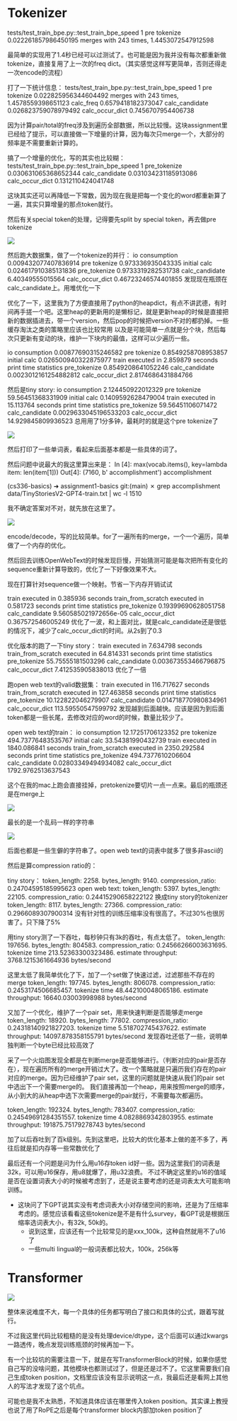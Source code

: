 # Tokenizer

tests/test_train_bpe.py::test_train_bpe_speed 1
pre tokenize 0.022261857986450195
merges with 243 times, 1.4453072547912598

最简单的实现用了1.4秒已经可以过测试了。也可能是因为我并没有每次都重新做tokenize，直接复用了上一次的freq dict。（其实感觉这样写更简单，否则还得走一次encode的流程）

打了一下统计信息：
tests/test_train_bpe.py::test_train_bpe_speed 1
pre tokenize 0.022825956344604492
merges with 243 times, 1.4578559398651123
calc_freq 0.6579418182373047
calc_candidate 0.026823759078979492
calc_occur_dict 0.7456707954406738

因为计算pair/total的freq涉及到遍历全部数据，所以比较慢。这块assignment里已经给了提示，可以直接做一下增量的计算，因为每次只merge一个，大部分的频率是不需要重新计算的。

搞了一个增量的优化，写的其实也比较糊：
tests/test_train_bpe.py::test_train_bpe_speed 1
pre_tokenize 0.030631065368652344
calc_candidate 0.031034231185913086
calc_occur_dict 0.1312110424041748

这块其实还可以再降低一下常数，因为现在我是把每一个变化的word都重新算了一遍，其实只算增量的那点token就行。

然后有关special token的处理，记得要先split by special token，再去做pre tokenize

![](https://picsheep.oss-cn-beijing.aliyuncs.com/pic/20251001123110.png)

然后跑大数据集，做了一个tokenize的并行：
io consumption 0.009432077407836914
pre tokenize 0.973336935043335
initial calc 0.024617910385131836
pre_tokenize 0.9733319282531738
calc_candidate 6.40349555015564
calc_occur_dict 0.46723246574401855
发现现在瓶颈在calc_candidate上。用堆优化一下

优化了一下，这里我为了方便直接用了python的heapdict，有点不讲武德，有时间再手搓一个吧。这里heap的更新用的是懒标记，就是更新heap的时候是直接把新的数据插进去，带一个version，然后pop的时候把version不对的都扔掉。一些缓存淘汰之类的策略里应该也比较常用
以及是可能简单一点就是分个块，然后每次只更新有变动的块，维护一下块内的最值，这样可以少遍历一些。

io consumption 0.00877690315246582
pre tokenize 0.8549258708953857
initial calc 0.026500940322875977
train executed in 2.859879 seconds
print time statistics
pre_tokenize 0.8549208641052246
calc_candidate 0.0023012161254882812
calc_occur_dict 2.8174686431884766

然后是tiny story:
io consumption 2.124450922012329
pre tokenize 59.56451368331909
initial calc 0.1409592628479004
train executed in 15.113764 seconds
print time statistics
pre_tokenize 59.56451106071472
calc_candidate 0.0029633045196533203
calc_occur_dict 14.929845809936523
总用用了1分多钟，最耗时的就是这个pre tokenize了

![](https://picsheep.oss-cn-beijing.aliyuncs.com/pic/20251001170823.png)

然后打印了一些单词表，看起来后面基本都是一些具体的词了。

然后问题中说最大的我这里算出来是：
In [4]: max(vocab.items(), key=lambda item: len(item[1]))
Out[4]: (7160, b' accomplishment')
accomplishment

(cs336-basics) ➜  assignment1-basics git:(main) ✗ grep accomplishment data/TinyStoriesV2-GPT4-train.txt | wc -l
    1510

我不确定答案对不对，就先放在这里了。


![](https://picsheep.oss-cn-beijing.aliyuncs.com/pic/20251001201120.png)

encode/decode，写的比较简单。for了一遍所有的merge，一个一个遍历，简单做了一个内存的优化。

然后回去训练OpenWebText的时候发现巨慢，开始猜测可能是每次把所有变化的sequence重新计算导致的，优化了一下好像效果不大。

现在打算针对sequence做一个映射。节省一下内存开销试试

train executed in 0.385936 seconds
train_from_scratch executed in 0.581723 seconds
print time statistics
pre_tokenize 0.19399690628051758
calc_candidate 9.560585021972656e-05
calc_occur_dict 0.367572546005249
优化了一波，和上面对比，就是calc_candidate还是很低的情况下，减少了calc_occur_dict的时间。从2s到了0.3

优化版本的跑了一下tiny story：
train executed in 7.634798 seconds
train_from_scratch executed in 64.814331 seconds
print time statistics
pre_tokenize 55.75555181503296
calc_candidate 0.003673553466796875
calc_occur_dict 7.412535905838013
优化了一倍

跑open web text的valid数据集：
train executed in 116.717627 seconds
train_from_scratch executed in 127.463858 seconds
print time statistics
pre_tokenize 10.122822046279907
calc_candidate 0.014718770980834961
calc_occur_dict 113.59550547599792
发现越到后面越快。应该是因为到后面token都是一些长尾，去修改对应的word的时候，数量比较少了。

open web text的train：
io consumption 12.17251706123352
pre tokenize 494.73776483535767
initial calc 33.54381990432739
train executed in 1840.086841 seconds
train_from_scratch executed in 2350.292584 seconds
print time statistics
pre_tokenize 494.7377610206604
calc_candidate 0.02803349494934082
calc_occur_dict 1792.9762513637543

这个在我的mac上跑会直接挂掉，pretokenize要切片一点一点来。最后的瓶颈还是在merge上

![](https://picsheep.oss-cn-beijing.aliyuncs.com/pic/20251002123930.png)

最长的是一个乱码一样的字符串

![](https://picsheep.oss-cn-beijing.aliyuncs.com/pic/20251002124027.png)

后面也都是一些生僻的字符串了。open web text的词表中就多了很多非ascii的

然后是算compression ratio的：

tiny story：
token_length: 2258. bytes_length: 9140. compression_ratio: 0.24704595185995623
open web text:
token_length: 5397. bytes_length: 22105. compression_ratio: 0.24415290658222122
换成tiny story的tokenizer
token_length: 8117. bytes_length: 27366. compression_ratio: 0.2966089307900314
没有针对性的训练压缩率没有很高了。不过30%也很厉害了。只下降了5%

用tiny story测了一下吞吐，每秒钟只有3k的吞吐，有点太低了。
token_length: 197656. bytes_length: 804583. compression_ratio: 0.24566266003631695.
tokenize time 213.52363300323486. estimate throughput: 3768.1215361664936 bytes/second

这里太低了我简单优化了下，加了一个set做了快速过滤，过滤那些不存在的merge
token_length: 197745. bytes_length: 806078. compression_ratio: 0.2453174506685457.
tokenize time 48.442100048065186. estimate throughput: 16640.03003998988 bytes/second

又加了一个优化，维护了一个pair set，用来快速判断是否能够走merge
token_length: 18920. bytes_length: 77802. compression_ratio: 0.24318140921827203.
tokenize time 5.518702745437622. estimate throughput: 14097.878358155791 bytes/second
发现吞吐还低了一些，说明单独判断一个byte已经比较高效了

采了一个火焰图发现全都是在判断merge是否能够进行。（判断对应的pair是否存在），现在遍历所有的merge开销过大了。改一个策略就是只遍历我们存在的pair对应的merge。因为已经维护了pair set，这里的问题就是快速从我们的pair set中选出下一个需要merge的。
我们直接再加一个heap，用来按照merge的顺序，从小到大的从heap中选下次需要merge的pair就行，不需要每次都遍历。

token_length: 192324. bytes_length: 783407. compression_ratio: 0.24549691284351557.
tokenize time 4.0828869342803955. estimate throughput: 191875.75179278743 bytes/second

加了以后吞吐到了百k级别。先到这里吧，比较大的优化基本上做的差不多了，再往后就是扣内存等一些常数优化了

最后还有一个问题是问为什么用u16存token id好一些。因为这里我们的词表是32k，可以用u16保存，用u8就爆了，用u32浪费。
不过不确定这里的u16的值域是否在设置词表大小的时候被考虑到了，还是说主要考虑的还是词表太大可能影响训练。
* 这块问了下GPT说其实没有考虑词表大小对存储空间的影响，还是为了压缩率考虑的。感觉应该看看这些tokenize是不是有什么survey，看GPT说是根据压缩率选词表大小，有32k, 50k的。
  * 说到这里，应该还有一个比较常见的是xxx_100k，这种自然就用不了u16了
  * 一些multi lingual的一般词表都比较大，100k，256k等


# Transformer

![](https://picsheep.oss-cn-beijing.aliyuncs.com/pic/20251003184742.png)

整体来说难度不大，每一个具体的任务都写明白了接口和具体的公式，跟着写就行。

不过我这里代码比较粗糙的是没有处理device/dtype，这个后面可以通过kwargs一路透传，晚点发现训练瓶颈的时候再加一下。

有一个比较坑的需要注意一下，就是在写TransformerBlock的时候，如果你感觉自己写的没啥问题，其他模块也都测试过了，但是还是过不了。它这里需要我们自己生成token position，文档里应该没有显示说明这一点，我最后还是看网上其他人的写法才发现了这个坑点。

可能也是我不太熟悉，不知道具体应该在哪里传入token position。其实课上教授也说了用了RoPE之后是每个transformer block内部加token position了